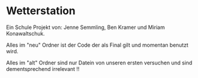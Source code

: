 # Wetterstation
Ein Schule Projekt von: Jenne Semmling, Ben Kramer und Miriam Konawaltschuk.

Alles im "neu" Ordner ist der Code der als Final gilt und momentan benutzt wird.

Alles im "alt" Ordner sind nur Datein von unseren ersten versuchen und sind dementsprechend irrelevant !!
